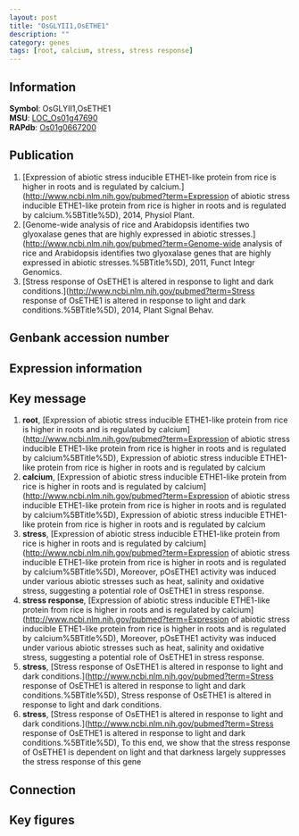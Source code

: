 ```yaml
---
layout: post
title: "OsGLYII1,OsETHE1"
description: ""
category: genes
tags: [root, calcium, stress, stress response]
---
```


## Information
__Symbol__: OsGLYII1,OsETHE1  
__MSU__: [LOC_Os01g47690](http://rice.plantbiology.msu.edu/cgi-bin/ORF_infopage.cgi?orf=LOC_Os01g47690)  
__RAPdb__: [Os01g0667200](http://rapdb.dna.affrc.go.jp/viewer/gbrowse_details/irgsp1?name=Os01g0667200)  

## Publication
1. [Expression of abiotic stress inducible ETHE1-like protein from rice is higher in roots and is regulated by calcium.](http://www.ncbi.nlm.nih.gov/pubmed?term=Expression of abiotic stress inducible ETHE1-like protein from rice is higher in roots and is regulated by calcium.%5BTitle%5D), 2014, Physiol Plant.
2. [Genome-wide analysis of rice and Arabidopsis identifies two glyoxalase genes that are highly expressed in abiotic stresses.](http://www.ncbi.nlm.nih.gov/pubmed?term=Genome-wide analysis of rice and Arabidopsis identifies two glyoxalase genes that are highly expressed in abiotic stresses.%5BTitle%5D), 2011, Funct Integr Genomics.
3. [Stress response of OsETHE1 is altered in response to light and dark conditions.](http://www.ncbi.nlm.nih.gov/pubmed?term=Stress response of OsETHE1 is altered in response to light and dark conditions.%5BTitle%5D), 2014, Plant Signal Behav.

## Genbank accession number

## Expression information

## Key message
1. __root__, [Expression of abiotic stress inducible ETHE1-like protein from rice is higher in roots and is regulated by calcium](http://www.ncbi.nlm.nih.gov/pubmed?term=Expression of abiotic stress inducible ETHE1-like protein from rice is higher in roots and is regulated by calcium%5BTitle%5D), Expression of abiotic stress inducible ETHE1-like protein from rice is higher in roots and is regulated by calcium
2. __calcium__, [Expression of abiotic stress inducible ETHE1-like protein from rice is higher in roots and is regulated by calcium](http://www.ncbi.nlm.nih.gov/pubmed?term=Expression of abiotic stress inducible ETHE1-like protein from rice is higher in roots and is regulated by calcium%5BTitle%5D), Expression of abiotic stress inducible ETHE1-like protein from rice is higher in roots and is regulated by calcium
3. __stress__, [Expression of abiotic stress inducible ETHE1-like protein from rice is higher in roots and is regulated by calcium](http://www.ncbi.nlm.nih.gov/pubmed?term=Expression of abiotic stress inducible ETHE1-like protein from rice is higher in roots and is regulated by calcium%5BTitle%5D), Moreover, pOsETHE1 activity was induced under various abiotic stresses such as heat, salinity and oxidative stress, suggesting a potential role of OsETHE1 in stress response.
4. __stress response__, [Expression of abiotic stress inducible ETHE1-like protein from rice is higher in roots and is regulated by calcium](http://www.ncbi.nlm.nih.gov/pubmed?term=Expression of abiotic stress inducible ETHE1-like protein from rice is higher in roots and is regulated by calcium%5BTitle%5D), Moreover, pOsETHE1 activity was induced under various abiotic stresses such as heat, salinity and oxidative stress, suggesting a potential role of OsETHE1 in stress response.
5. __stress__, [Stress response of OsETHE1 is altered in response to light and dark conditions.](http://www.ncbi.nlm.nih.gov/pubmed?term=Stress response of OsETHE1 is altered in response to light and dark conditions.%5BTitle%5D), Stress response of OsETHE1 is altered in response to light and dark conditions.
6. __stress__, [Stress response of OsETHE1 is altered in response to light and dark conditions.](http://www.ncbi.nlm.nih.gov/pubmed?term=Stress response of OsETHE1 is altered in response to light and dark conditions.%5BTitle%5D),  To this end, we show that the stress response of OsETHE1 is dependent on light and that darkness largely suppresses the stress response of this gene

## Connection

## Key figures


